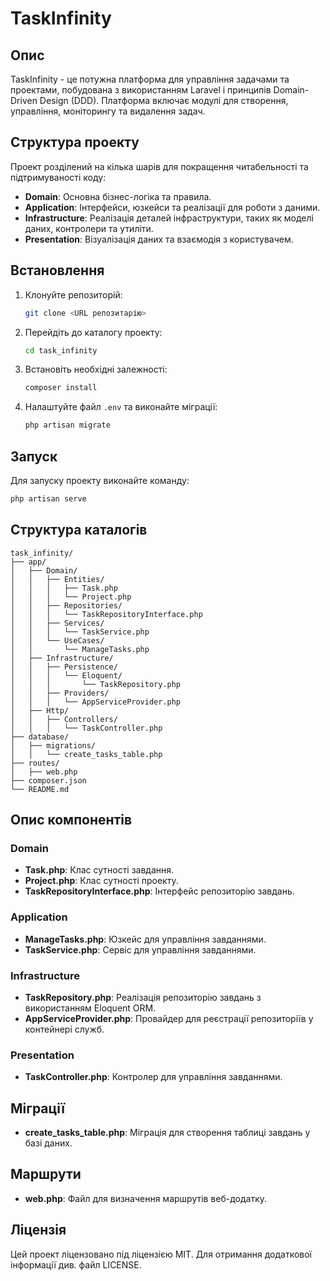 # TaskInfinity

## Опис
TaskInfinity - це потужна платформа для управління задачами та проектами, побудована з використанням Laravel і принципів Domain-Driven Design (DDD). Платформа включає модулі для створення, управління, моніторингу та видалення задач.

## Структура проекту
Проект розділений на кілька шарів для покращення читабельності та підтримуваності коду:

- **Domain**: Основна бізнес-логіка та правила.
- **Application**: Інтерфейси, юзкейси та реалізації для роботи з даними.
- **Infrastructure**: Реалізація деталей інфраструктури, таких як моделі даних, контролери та утиліти.
- **Presentation**: Візуалізація даних та взаємодія з користувачем.

## Встановлення
1. Клонуйте репозиторій:
    ```bash
    git clone <URL репозитарію>
    ```
2. Перейдіть до каталогу проекту:
    ```bash
    cd task_infinity
    ```
3. Встановіть необхідні залежності:
    ```bash
    composer install
    ```
4. Налаштуйте файл `.env` та виконайте міграції:
    ```bash
    php artisan migrate
    ```

## Запуск
Для запуску проекту виконайте команду:
```bash
php artisan serve
```

## Структура каталогів
```plaintext
task_infinity/
├── app/
│   ├── Domain/
│   │   ├── Entities/
│   │   │   ├── Task.php
│   │   │   └── Project.php
│   │   ├── Repositories/
│   │   │   └── TaskRepositoryInterface.php
│   │   ├── Services/
│   │   │   └── TaskService.php
│   │   └── UseCases/
│   │       └── ManageTasks.php
│   ├── Infrastructure/
│   │   ├── Persistence/
│   │   │   └── Eloquent/
│   │   │       └── TaskRepository.php
│   │   ├── Providers/
│   │   │   └── AppServiceProvider.php
│   ├── Http/
│   │   ├── Controllers/
│   │   │   └── TaskController.php
├── database/
│   ├── migrations/
│   │   └── create_tasks_table.php
├── routes/
│   ├── web.php
├── composer.json
└── README.md
```

## Опис компонентів
### Domain
- **Task.php**: Клас сутності завдання.
- **Project.php**: Клас сутності проекту.
- **TaskRepositoryInterface.php**: Інтерфейс репозиторію завдань.

### Application
- **ManageTasks.php**: Юзкейс для управління завданнями.
- **TaskService.php**: Сервіс для управління завданнями.

### Infrastructure
- **TaskRepository.php**: Реалізація репозиторію завдань з використанням Eloquent ORM.
- **AppServiceProvider.php**: Провайдер для реєстрації репозиторіїв у контейнері служб.

### Presentation
- **TaskController.php**: Контролер для управління завданнями.

## Міграції
- **create_tasks_table.php**: Міграція для створення таблиці завдань у базі даних.

## Маршрути
- **web.php**: Файл для визначення маршрутів веб-додатку.

## Ліцензія
Цей проект ліцензовано під ліцензією MIT. Для отримання додаткової інформації див. файл LICENSE.
